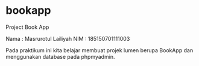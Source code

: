 # bookapp
Project Book App

Nama  : Masrurotul Lailiyah
NIM   : 185150701111003

Pada praktikum ini kita belajar membuat projek lumen berupa BookApp dan menggunakan database pada phpmyadmin.
